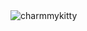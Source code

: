 <img src="https://i.pinimg.com/564x/e6/bd/38/e6bd385a9510015df65a7488a9d029ea.jpg" alt="charmmykitty">
